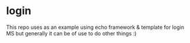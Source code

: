 # login
This repo uses as an example using echo framework & template for login MS
but generally it can be of use to do other things :)

